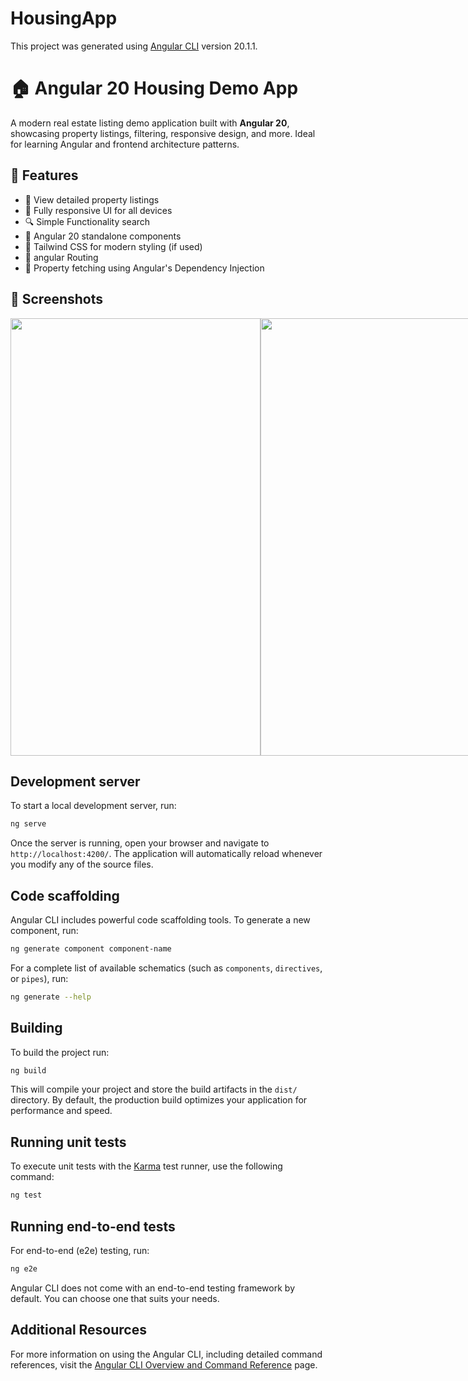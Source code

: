 # HousingApp

This project was generated using [Angular CLI](https://github.com/angular/angular-cli) version 20.1.1.


# 🏠 Angular 20 Housing Demo App

A modern real estate listing demo application built with **Angular 20**, showcasing property listings, filtering, responsive design, and more. Ideal for learning Angular and frontend architecture patterns.

## 🚀 Features

- 🏡 View detailed property listings
- 📱 Fully responsive UI for all devices
- 🔍 Simple Functionality search
- 🧩 Angular 20 standalone components
- 🌈 Tailwind CSS for modern styling (if used)
- 🔗 angular Routing
- 🔄 Property fetching using Angular's Dependency Injection

## 📸 Screenshots


<div style="display: flex; justify-content: space-between;">
  <img src="https://shani-project-videos.s3.eu-north-1.amazonaws.com/housing-image-01.png" width="400" height="700" />
  <img src="https://shani-project-videos.s3.eu-north-1.amazonaws.com/housing-image-02.png" width="400" height="700" />
</div>


## Development server

To start a local development server, run:

```bash
ng serve
```

Once the server is running, open your browser and navigate to `http://localhost:4200/`. The application will automatically reload whenever you modify any of the source files.

## Code scaffolding

Angular CLI includes powerful code scaffolding tools. To generate a new component, run:

```bash
ng generate component component-name
```

For a complete list of available schematics (such as `components`, `directives`, or `pipes`), run:

```bash
ng generate --help
```

## Building

To build the project run:

```bash
ng build
```

This will compile your project and store the build artifacts in the `dist/` directory. By default, the production build optimizes your application for performance and speed.

## Running unit tests

To execute unit tests with the [Karma](https://karma-runner.github.io) test runner, use the following command:

```bash
ng test
```

## Running end-to-end tests

For end-to-end (e2e) testing, run:

```bash
ng e2e
```

Angular CLI does not come with an end-to-end testing framework by default. You can choose one that suits your needs.

## Additional Resources

For more information on using the Angular CLI, including detailed command references, visit the [Angular CLI Overview and Command Reference](https://angular.dev/tools/cli) page.
